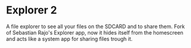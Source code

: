 Explorer 2
========

A file explorer to see all your files on the SDCARD and to share them. Fork of Sebastian Rajo's Explorer app, now it hides itself from the homescreen and acts like a system app for sharing files trough it.